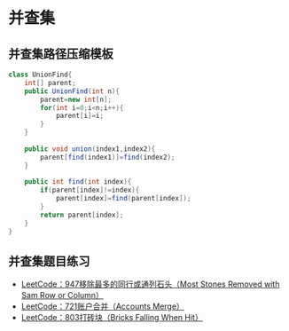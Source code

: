 # 并查集

## 并查集路径压缩模板

```java
class UnionFind{
    int[] parent;
    public UnionFind(int n){
        parent=new int[n];
        for(int i=0;i<n;i++){
            parent[i]=i;
        }
    }
    
    public void union(index1,index2){
        parent[find(index1)]=find(index2);
    }
    
    public int find(int index){
        if(parent[index]!=index){
            parent[index]=find(parent[index]);
        }
        return parent[index];
    }
}
```

## 并查集题目练习

- [LeetCode：947移除最多的同行或通列石头（Most Stones Removed with Sam Row or Column）](https://leetcode-cn.com/problems/most-stones-removed-with-same-row-or-column/)
- [LeetCode：721账户合并（Accounts Merge）](https://leetcode-cn.com/problems/accounts-merge/)
- [LeetCode：803打砖块（Bricks Falling When Hit）](https://leetcode-cn.com/problems/bricks-falling-when-hit/)



